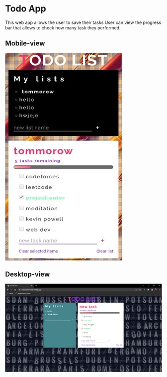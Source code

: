 # Todo App

This web app allows the user to save their tasks
User can view the progress bar that allows to check how many task they performed.

## Mobile-view
<img src="images/todo-mobile.jpg" width="375" height="667" />



## Desktop-view
<img src="images/Todo-desktop.png "  />

